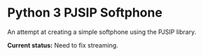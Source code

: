 # Python 3 PJSIP Softphone

An attempt at creating a simple softphone using the PJSIP library.

**Current status:** Need to fix streaming.

